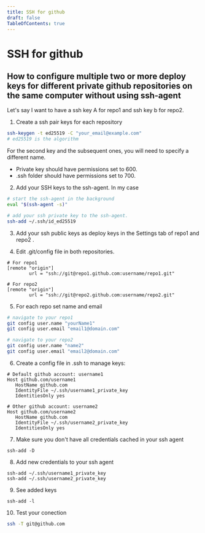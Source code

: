 ```yaml
---
title: SSH for github
draft: false
TableOfContents: true
---
```


# SSH for github

## How to configure multiple two or more deploy keys for different private github repositories on the same computer without using ssh-agent

Let's say I want to have a ssh key A for repo1 and ssh key b for repo2. 

1. Create a ssh pair keys for each repository

```bash
ssh-keygen -t ed25519 -C "your_email@example.com"
# ed25519 is the algorithm
```

For the second key and the subsequent ones, you will need to specify a different name.

+ Private key should have permissions set to 600.
+ .ssh folder should have permissions set to 700.

2. Add your SSH keys to the ssh-agent. In my case 

```bash
# start the ssh-agent in the background
eval "$(ssh-agent -s)"

# add your ssh private key to the ssh-agent.
ssh-add ~/.ssh/id_ed25519
```

3. Add your ssh public keys as deploy keys in the Settings tab of repo1 and repo2 .

4. Edit .git/config file in both repositories.

```
# For repo1
[remote "origin"]
        url = "ssh://git@repo1.github.com:username/repo1.git"

# For repo2
[remote "origin"]
        url = "ssh://git@repo2.github.com:username/repo2.git"
```

5. For each repo set name and email

```bash
# navigate to your repo1
git config user.name "yourName1"
git config user.email "email1@domain.com"

# navigate to your repo2
git config user.name "name2"
git config user.email "email2@domain.com"
```

6. Create a config file in .ssh to manage keys:

```
# Default github account: username1
Host github.com/username1
   HostName github.com
   IdentityFile ~/.ssh/username1_private_key
   IdentitiesOnly yes
   
# Other github account: username2
Host github.com/username2
   HostName github.com
   IdentityFile ~/.ssh/username2_private_key
   IdentitiesOnly yes
```


7. Make sure you don't have all credentials cached in your ssh agent

```
ssh-add -D
```

8. Add new credentials to your ssh agent

```
ssh-add ~/.ssh/username1_private_key
ssh-add ~/.ssh/username2_private_key
```

9. See added keys

```
ssh-add -l
```

10. Test your conection

```bash
ssh -T git@github.com
```
